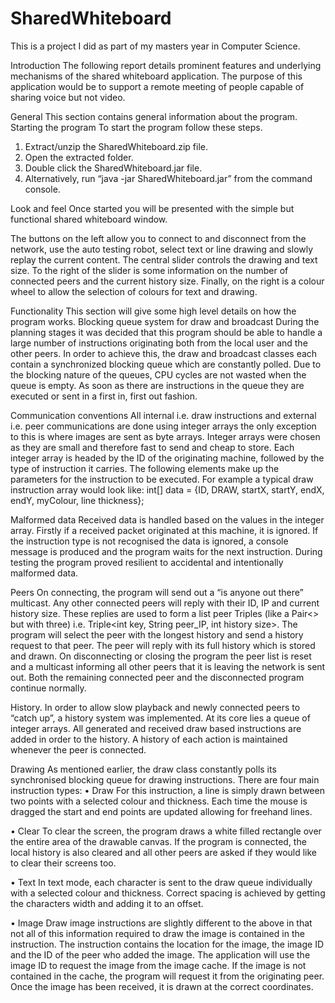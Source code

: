 # SharedWhiteboard

This is a project I did as part of my masters year in Computer Science.

Introduction
The following report details prominent features and underlying mechanisms of the shared whiteboard application.  The purpose of this application would be to support a remote meeting of people capable of sharing voice but not video.

General
This section contains general information about the program.
Starting the program
To start the program follow these steps.
1.	Extract/unzip the SharedWhiteboard.zip file.
2.	Open the extracted folder.
3.	Double click the SharedWhiteboard.jar file.
4.	Alternatively, run “java -jar SharedWhiteboard.jar” from the command console. 

Look and feel
Once started you will be presented with the simple but functional shared whiteboard window.

The buttons on the left allow you to connect to and disconnect from the network, use the auto testing robot, select text or line drawing and slowly replay the current content.  The central slider controls the drawing and text size.  To the right of the slider is some information on the number of connected peers and the current history size.  Finally, on the right is a colour wheel to allow the selection of colours for text and drawing.

Functionality
This section will give some high level details on how the program works.
Blocking queue system for draw and broadcast
During the planning stages it was decided that this program should be able to handle a large number of instructions originating both from the local user and the other peers.  In order to achieve this, the draw and broadcast classes each contain a synchronized blocking queue which are constantly polled.  Due to the blocking nature of the queues, CPU cycles are not wasted when the queue is empty.  As soon as there are instructions in the queue they are executed or sent in a first in, first out fashion.

Communication conventions
All internal i.e. draw instructions and external i.e. peer communications are done using integer arrays the only exception to this is where images are sent as byte arrays.  Integer arrays were chosen as they are small and therefore fast to send and cheap to store.  Each integer array is headed by the ID of the originating machine, followed by the type of instruction it carries.  The following elements make up the parameters for the instruction to be executed.  For example a typical draw instruction array would look like: 
int[] data = {ID, DRAW, startX, startY, endX, endY, myColour, line thickness};

Malformed data
Received data is handled based on the values in the integer array.  Firstly if a received packet originated at this machine, it is ignored.  If the instruction type is not recognised the data is ignored, a console message is produced and the program waits for the next instruction.  During testing the program proved resilient to accidental and intentionally malformed data.

Peers
On connecting, the program will send out a “is anyone out there” multicast.  Any other connected peers will reply with their ID, IP and current history size.  These replies are used to form a list peer Triples (like a Pair<> but with three) i.e. Triple<int key, String peer_IP, int history size>.  The program will select the peer with the longest history and send a history request to that peer.  The peer will reply with its full history which is stored and drawn.
On disconnecting or closing the program the peer list is reset and a multicast informing all other peers that it is leaving the network is sent out.  Both the remaining connected peer and the disconnected program continue normally.

History. 
In order to allow slow playback and newly connected peers to “catch up”, a history system was implemented.  At its core lies a queue of integer arrays.  All generated and received draw based instructions are added in order to the history.  A history of each action is maintained whenever the peer is connected.

Drawing
As mentioned earlier, the draw class constantly polls its synchronised blocking queue for drawing instructions.  There are four main instruction types: 
•	Draw
For this instruction, a line is simply drawn between two points with a selected colour and thickness.  Each time the mouse is dragged the start and end points are updated allowing for freehand lines.

•	Clear
To clear the screen, the program draws a white filled rectangle over the entire area of the drawable canvas.  If the program is connected, the local history is also cleared and all other peers are asked if they would like to clear their screens too.

•	Text
In text mode, each character is sent to the draw queue individually with a selected colour and thickness.  Correct spacing is achieved by getting the characters width and adding it to an offset.

•	Image
Draw image instructions are slightly different to the above in that not all of this information required to draw the image is contained in the instruction.  The instruction contains the location for the image, the image ID and the ID of the peer who added the image.  The application will use the image ID to request the image from the image cache.  If the image is not contained in the cache, the program will request it from the originating peer.  Once the image has been received, it is drawn at the correct coordinates.
